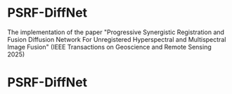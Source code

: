 # PSRF-DiffNet
The implementation of the paper "Progressive Synergistic Registration and Fusion Diffusion Network For Unregistered Hyperspectral and Multispectral Image Fusion" (IEEE Transactions on Geoscience and Remote Sensing 2025)

# PSRF-DiffNet
